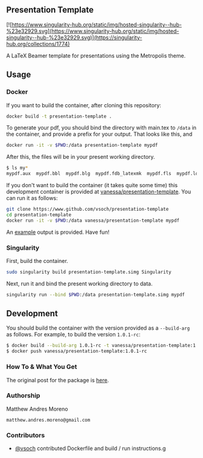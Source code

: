 ## Presentation Template

[![https://www.singularity-hub.org/static/img/hosted-singularity--hub-%23e32929.svg](https://www.singularity-hub.org/static/img/hosted-singularity--hub-%23e32929.svg)](https://singularity-hub.org/collections/1774)

A LaTeX Beamer template for presentations using the Metropolis theme.

## Usage

### Docker

If you want to build the container, after cloning this repository:

```bash
docker build -t presentation-template .
```

To generate your pdf, you should bind the directory with main.tex to `/data`
in the container, and provide a prefix for your output. That looks like this, and

```bash
docker run -it -v $PWD:/data presentation-template mypdf
```

After this, the files will be in your present working directory.

```bash
$ ls my*
mypdf.aux  mypdf.bbl  mypdf.blg  mypdf.fdb_latexmk  mypdf.fls  mypdf.log  mypdf.nav  mypdf.out  mypdf.pdf  mypdf.snm  mypdf.toc
```

If you don't want to build the container (it takes quite some time) this development
container is provided at [vanessa/presentation-template](https://hub.docker.com/r/vanessa/presentation-template/). You can run it as follows:

```bash
git clone https://www.github.com/vsoch/presentation-template
cd presentation-template
docker run -it -v $PWD:/data vanessa/presentation-template mypdf
```

An [example](example) output is provided. Have fun!


### Singularity

First, build the container.

```bash
sudo singularity build presentation-template.simg Singularity
```

Next, run it and bind the present working directory to data.

```bash
singularity run --bind $PWD:/data presentation-template.simg mypdf
```

## Development

You should build the container with the version provided as a `--build-arg`
as follows. For example, to build the version `1.0.1-rc`:

```bash
$ docker build --build-arg 1.0.1-rc -t vanessa/presentation-template:1.0.1-rc .
$ docker push vanessa/presentation-template:1.0.1-rc
```


### How To & What You Get

The original post for the package is [here](https://twitter.com/MorenoMatthewA/status/1048676082952626177).

### Authorship

Matthew Andres Moreno

`matthew.andres.moreno@gmail.com`

### Contributors

 - [@vsoch](https://www.github.com/vsoch) contributed Dockerfile and build / run instructions.g
